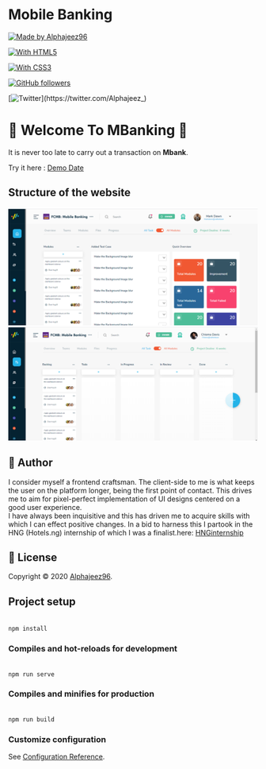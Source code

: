 
# Mobile Banking

[![Made by Alphajeez96](https://img.shields.io/badge/made%20by-Alphajeez96-green)](https://www.linkedin.com/in/chimeremeze-chukwudire-b50303128/)

[![With HTML5](https://img.shields.io/badge/with-Vuejs-green)](https://vuejs.org/)

[![With CSS3](https://img.shields.io/badge/with-CSS3-blue)](https://desarrolloweb.com/manuales/css3.html)


[![GitHub followers](https://img.shields.io/github/followers/Alphajeez96.svg?style=social&label=Follow&maxAge=2592000)](https://github.com/Alphajeez96?tab=followers)

[![Twitter](https://img.shields.io/twitter/follow/Alphajeez_.svg?style=social&label=@:Alphajeez_)](https://twitter.com/Alphajeez_)

  
  
  

# :bank: Welcome To MBanking :bank:

  

It is never too late to carry out a  transaction on **Mbank**. <br />



Try it here : [Demo Date](https://alpha-mobile-bank.netlify.app/)

  
  
  

## Structure of the website

  





  
  

![Nav bar](https://raw.githubusercontent.com/Alphajeez96/mobile-banking/master/src/assets/General/Screenshot_1.png)
<br/>
![Nav bar](https://raw.githubusercontent.com/Alphajeez96/mobile-banking/master/src/assets/General/Screenshot_7.png)

  
   
  
  

## :man: Author

  

I consider myself a frontend craftsman. The client-side to me is what keeps the user on the platform longer, being the first point of contact. This drives me to aim for pixel-perfect implementation of UI designs centered on a good user experience. <br />
I have always been inquisitive and this has driven me to acquire skills with which I can effect positive changes. In a bid to harness this I partook in the HNG (Hotels.ng) internship of which I was a finalist.here: [HNGinternship](https://hngi7.hng.tech/index)

  
  

## :memo: License

  

Copyright © 2020 [Alphajeez96](https://www.linkedin.com/in/chimeremeze-chukwudire-b50303128/). <br />


  

## Project setup

```

npm install

```

  

### Compiles and hot-reloads for development

```

npm run serve

```

  

### Compiles and minifies for production

```

npm run build

```

  

### Customize configuration

See [Configuration Reference](https://cli.vuejs.org/config/).
